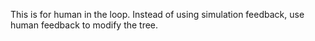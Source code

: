 This is for human in the loop.
Instead of using simulation feedback, use human feedback to modify the tree.